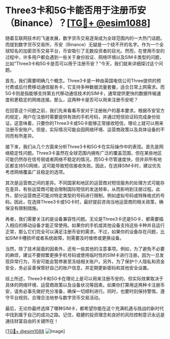 # Three3卡和5G卡能否用于注册币安（Binance）？[[TG💪+ @esim1088](https://t.me/s/esim1088)]

随着互联网技术的飞速发展，数字货币交易逐渐成为全球范围内的一大热门话题。而提到数字货币交易所，币安（Binance）无疑是一个绕不开的名字。作为一个全球知名的加密货币交易平台，币安吸引了无数投资者的目光。然而，在使用币安的过程中，许多用户都会遇到一些关于身份验证、网络环境以及SIM卡类型的问题，比如“Three3卡和5G卡是否可以用于注册币安？”今天，我们就来详细探讨这个问题。

首先，我们需要明确几个概念。Three3卡是一种由英国电信公司Three提供的预付费或后付费移动通信服务卡，它支持多种数据流量套餐，适合日常上网需求。而5G卡则是指能够支持第五代移动通信技术的SIM卡，通常提供更快的数据传输速度和更稳定的网络连接。那么，这两种卡是否可以用来注册币安呢？

在回答这个问题之前，我们先来看看币安对于注册账户的基本要求。根据币安官方的规定，用户在注册时需要提供有效的手机号码，并通过短信验证码完成身份验证。这意味着，只要你的Three3卡或5G卡能够正常接收短信，理论上就可以用来注册币安账户。但是，实际情况可能会因网络环境、运营商政策以及具体设备的不同而有所差异。

接下来，我们从几个方面来分析Three3卡和5G卡在实际操作中的表现。首先是网络稳定性问题。Three3卡虽然在全球范围内拥有广泛的覆盖范围，但在某些地区可能仍然存在信号弱或者网络不稳定的情况。而5G卡尽管速度快，但并非所有地区都支持5G网络，这可能导致短信接收失败。因此，在选择SIM卡时，建议优先考虑网络覆盖广且稳定的选项。

其次是运营商之间的差异。不同国家和地区的运营商对短信服务的处理方式可能存在差异，有些运营商可能会限制国际短信的发送频率，从而影响到注册过程。此外，部分运营商还可能对特定类型的号码进行限制，例如虚拟号码或特殊格式的号码。因此，在选择Three3卡或5G卡时，最好提前咨询当地运营商的相关政策，确保没有限制措施。

再者，我们需要关注的是设备兼容性问题。无论是Three3卡还是5G卡，都需要插入相应的移动设备才能正常使用。如果你的手机或其他设备支持这些卡种并且运行正常，那么它们完全可以满足注册币安的需求。不过，如果你的设备存在问题，比如SIM卡槽损坏或者系统故障，则需要及时维修或更换设备。

当然，除了技术层面的因素外，还有一些其他的注意事项。例如，为了避免不必要的麻烦，建议不要频繁更换手机号码或使用临时性的SIM卡进行注册。因为一旦发现异常行为，币安可能会暂停甚至冻结相关账户。另外，为了保护个人隐私和资金安全，务必妥善保管好自己的账户信息，并定期更新密码和其他安全设置。

综上所述，Three3卡和5G卡在理论上是可以用来注册币安的，但实际效果取决于具体的网络环境、运营商政策以及设备状况等因素。如果你打算用这两种卡注册币安，请务必事先做好充分准备，确保一切顺利进行。同时，也要时刻保持警惕，遵守平台规则，合理合法地参与数字货币交易活动。

最后，无论你最终选择了哪种SIM卡，都希望你能在这个充满机遇与挑战的新时代中找到属于自己的成功之路。记住，稳健的投资理念和良好的风险控制意识永远是通往财富自由的关键所在！

[[TG💪+ @esim1088](https://t.me/s/esim1088) ![Image](https://i.postimg.cc/4NQfJmqS/Snipaste-2025-05-13-00-14-12.png)]